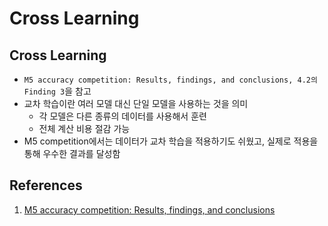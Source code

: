 # Cross Learning

## Cross Learning

- `M5 accuracy competition: Results, findings, and conclusions, 4.2의 Finding 3`을 참고
- 교차 학습이란 여러 모델 대신 단일 모델을 사용하는 것을 의미
  - 각 모델은 다른 종류의 데이터를 사용해서 훈련
  - 전체 계산 비용 절감 가능
- M5 competition에서는 데이터가 교차 학습을 적용하기도 쉬웠고, 실제로 적용을 통해 우수한 결과를 달성함

## References

1. [M5 accuracy competition: Results, findings, and conclusions](https://www.sciencedirect.com/science/article/pii/S0169207021001874?via%3Dihub)
